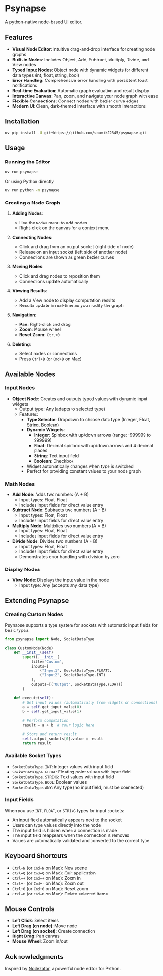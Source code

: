 # Psynapse

A python-native node-based UI editor.

## Features

- **Visual Node Editor**: Intuitive drag-and-drop interface for creating node graphs
- **Built-in Nodes**: Includes Object, Add, Subtract, Multiply, Divide, and View nodes
- **Typed Input Nodes**: Object node with dynamic widgets for different data types (int, float, string, bool)
- **Error Handling**: Comprehensive error handling with persistent toast notifications
- **Real-time Evaluation**: Automatic graph evaluation and result display
- **Interactive Canvas**: Pan, zoom, and navigate your node graph with ease
- **Flexible Connections**: Connect nodes with bezier curve edges
- **Modern UI**: Clean, dark-themed interface with smooth interactions

## Installation

```bash
uv pip install -U git+https://github.com/soumik12345/psynapse.git
```

## Usage

### Running the Editor

```bash
uv run psynapse
```

Or using Python directly:

```bash
uv run python -m psynapse
```

### Creating a Node Graph

1. **Adding Nodes**: 
   - Use the `Nodes` menu to add nodes
   - Right-click on the canvas for a context menu
   
2. **Connecting Nodes**:
   - Click and drag from an output socket (right side of node)
   - Release on an input socket (left side of another node)
   - Connections are shown as green bezier curves

3. **Moving Nodes**:
   - Click and drag nodes to reposition them
   - Connections update automatically

4. **Viewing Results**:
   - Add a View node to display computation results
   - Results update in real-time as you modify the graph

5. **Navigation**:
   - **Pan**: Right-click and drag
   - **Zoom**: Mouse wheel
   - **Reset Zoom**: `Ctrl+0`

6. **Deleting**:
   - Select nodes or connections
   - Press `Ctrl+D` (or `Cmd+D` on Mac)

## Available Nodes

### Input Nodes

- **Object Node**: Creates and outputs typed values with dynamic input widgets
  - Output type: Any (adapts to selected type)
  - Features:
    - **Type Selector**: Dropdown to choose data type (Integer, Float, String, Boolean)
    - **Dynamic Widgets**:
      - **Integer**: Spinbox with up/down arrows (range: -999999 to 999999)
      - **Float**: Decimal spinbox with up/down arrows and 4 decimal places
      - **String**: Text input field
      - **Boolean**: Checkbox
    - Widget automatically changes when type is switched
    - Perfect for providing constant values to your node graph

### Math Nodes

- **Add Node**: Adds two numbers (A + B)
  - Input types: Float, Float
  - Includes input fields for direct value entry
- **Subtract Node**: Subtracts two numbers (A - B)
  - Input types: Float, Float
  - Includes input fields for direct value entry
- **Multiply Node**: Multiplies two numbers (A × B)
  - Input types: Float, Float
  - Includes input fields for direct value entry
- **Divide Node**: Divides two numbers (A ÷ B)
  - Input types: Float, Float
  - Includes input fields for direct value entry
  - Demonstrates error handling with division by zero

### Display Nodes

- **View Node**: Displays the input value in the node
  - Input type: Any (accepts any data type)

## Extending Psynapse

### Creating Custom Nodes

Psynapse supports a type system for sockets with automatic input fields for basic types:

```python
from psynapse import Node, SocketDataType

class CustomNode(Node):
    def __init__(self):
        super().__init__(
            title="Custom",
            inputs=[
                ("Input1", SocketDataType.FLOAT),
                ("Input2", SocketDataType.INT)
            ],
            outputs=[("Output", SocketDataType.FLOAT)]
        )
    
    def execute(self):
        # Get input values (automatically from widgets or connections)
        a = self.get_input_value(0)
        b = self.get_input_value(1)
        
        # Perform computation
        result = a + b  # Your logic here
        
        # Store and return result
        self.output_sockets[0].value = result
        return result
```

### Available Socket Types

- `SocketDataType.INT`: Integer values with input field
- `SocketDataType.FLOAT`: Floating point values with input field
- `SocketDataType.STRING`: Text values with input field
- `SocketDataType.BOOL`: Boolean values
- `SocketDataType.ANY`: Any type (no input field, must be connected)

### Input Fields

When you use `INT`, `FLOAT`, or `STRING` types for input sockets:
- An input field automatically appears next to the socket
- Users can type values directly into the node
- The input field is hidden when a connection is made
- The input field reappears when the connection is removed
- Values are automatically validated and converted to the correct type

## Keyboard Shortcuts

- `Ctrl+N` (or `Cmd+N` on Mac): New scene
- `Ctrl+Q` (or `Cmd+Q` on Mac): Quit application
- `Ctrl++` (or `Cmd++` on Mac): Zoom in
- `Ctrl+-` (or `Cmd+-` on Mac): Zoom out
- `Ctrl+0` (or `Cmd+0` on Mac): Reset zoom
- `Ctrl+D` (or `Cmd+D` on Mac): Delete selected items

## Mouse Controls

- **Left Click**: Select items
- **Left Drag (on node)**: Move node
- **Left Drag (on socket)**: Create connection
- **Right Drag**: Pan canvas
- **Mouse Wheel**: Zoom in/out

## Acknowledgments

Inspired by [Nodezator](https://github.com/IndiePython/nodezator), a powerful node editor for Python.

